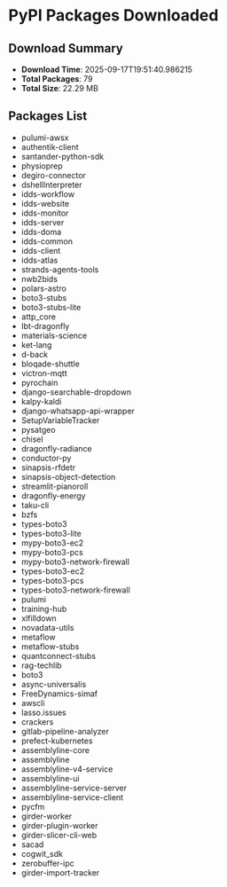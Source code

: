# PyPI Packages Downloaded

## Download Summary
- **Download Time**: 2025-09-17T19:51:40.986215
- **Total Packages**: 79
- **Total Size**: 22.29 MB

## Packages List
- pulumi-awsx
- authentik-client
- santander-python-sdk
- physioprep
- degiro-connector
- dshellInterpreter
- idds-workflow
- idds-website
- idds-monitor
- idds-server
- idds-doma
- idds-common
- idds-client
- idds-atlas
- strands-agents-tools
- nwb2bids
- polars-astro
- boto3-stubs
- boto3-stubs-lite
- attp_core
- lbt-dragonfly
- materials-science
- ket-lang
- d-back
- bloqade-shuttle
- victron-mqtt
- pyrochain
- django-searchable-dropdown
- kalpy-kaldi
- django-whatsapp-api-wrapper
- SetupVariableTracker
- pysatgeo
- chisel
- dragonfly-radiance
- conductor-py
- sinapsis-rfdetr
- sinapsis-object-detection
- streamlit-pianoroll
- dragonfly-energy
- taku-cli
- bzfs
- types-boto3
- types-boto3-lite
- mypy-boto3-ec2
- mypy-boto3-pcs
- mypy-boto3-network-firewall
- types-boto3-ec2
- types-boto3-pcs
- types-boto3-network-firewall
- pulumi
- training-hub
- xlfilldown
- novadata-utils
- metaflow
- metaflow-stubs
- quantconnect-stubs
- rag-techlib
- boto3
- async-universalis
- FreeDynamics-simaf
- awscli
- lasso.issues
- crackers
- gitlab-pipeline-analyzer
- prefect-kubernetes
- assemblyline-core
- assemblyline
- assemblyline-v4-service
- assemblyline-ui
- assemblyline-service-server
- assemblyline-service-client
- pycfm
- girder-worker
- girder-plugin-worker
- girder-slicer-cli-web
- sacad
- cogwit_sdk
- zerobuffer-ipc
- girder-import-tracker
